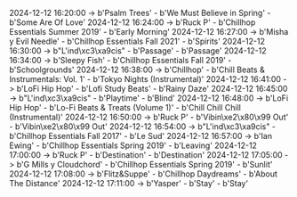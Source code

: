 2024-12-12 16:20:00 -> b'Psalm Trees' - b'We Must Believe in Spring' - b'Some Are Of Love'
2024-12-12 16:24:00 -> b'Ruck P' - b'Chillhop Essentials Summer 2019' - b'Early Morning'
2024-12-12 16:27:00 -> b'Misha y Evil Needle' - b'Chillhop Essentials Fall 2021' - b'Spirits'
2024-12-12 16:30:00 -> b"L'ind\xc3\xa9cis" - b'Passage' - b'Passage'
2024-12-12 16:34:00 -> b'Sleepy Fish' - b'Chillhop Essentials Fall 2019' - b'Schoolgrounds'
2024-12-12 16:38:00 -> b'Chillhop' - b'Chill Beats & Instrumentals: Vol. 1' - b'Tokyo Nights (Instrumental)'
2024-12-12 16:41:00 -> b'LoFi Hip Hop' - b'Lofi Study Beats' - b'Rainy Daze'
2024-12-12 16:45:00 -> b"L'ind\xc3\xa9cis" - b'Playtime' - b'Blind'
2024-12-12 16:48:00 -> b'LoFi Hip Hop' - b'Lo-Fi Beats & Treats (Volume 1)' - b'Chill Chill Chill (Instrumental)'
2024-12-12 16:50:00 -> b'Ruck P' - b'Vibin\xe2\x80\x99 Out' - b'Vibin\xe2\x80\x99 Out'
2024-12-12 16:54:00 -> b"L'ind\xc3\xa9cis" - b'Chillhop Essentials Fall 2017' - b'Le Sud'
2024-12-12 16:57:00 -> b'Ian Ewing' - b'Chillhop Essentials Spring 2019' - b'Leaving'
2024-12-12 17:00:00 -> b'Ruck P' - b'Destination' - b'Destination'
2024-12-12 17:05:00 -> b'G Mills y Cloudchord' - b'Chillhop Essentials Spring 2019' - b'Sunlit'
2024-12-12 17:08:00 -> b'Flitz&Suppe' - b'Chillhop Daydreams' - b'About The Distance'
2024-12-12 17:11:00 -> b'Yasper' - b'Stay' - b'Stay'
